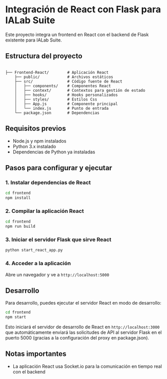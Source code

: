 # Integración de React con Flask para IALab Suite

Este proyecto integra un frontend en React con el backend de Flask existente para IALab Suite.

## Estructura del proyecto

```

├── Frontend-React/        # Aplicación React
    ├── public/            # Archivos estáticos
    ├── src/               # Código fuente de React
    │   ├── components/    # Componentes React
    │   ├── context/       # Contextos para gestión de estado
    │   ├── hooks/         # Hooks personalizados
    │   ├── styles/        # Estilos Css
    │   ├── App.js         # Componente principal
    │   └── index.js       # Punto de entrada
    └── package.json       # Dependencias

```

## Requisitos previos

- Node.js y npm instalados
- Python 3.x instalado
- Dependencias de Python ya instaladas

## Pasos para configurar y ejecutar

### 1. Instalar dependencias de React

```bash
cd frontend
npm install
```

### 2. Compilar la aplicación React

```bash
cd frontend
npm run build
```

### 3. Iniciar el servidor Flask que sirve React

```bash
python start_react_app.py
```

### 4. Acceder a la aplicación

Abre un navegador y ve a `http://localhost:5000`

## Desarrollo

Para desarrollo, puedes ejecutar el servidor React en modo de desarrollo:

```bash
cd frontend
npm start
```

Esto iniciará el servidor de desarrollo de React en `http://localhost:3000` que automáticamente enviará las solicitudes de API al servidor Flask en el puerto 5000 (gracias a la configuración del proxy en package.json).

## Notas importantes

- La aplicación React usa Socket.io para la comunicación en tiempo real con el backend
